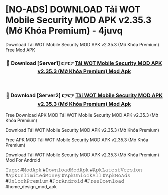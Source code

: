 # [NO-ADS] DOWNLOAD Tải WOT Mobile Security MOD APK v2.35.3 (Mở Khóa Premium) - 4juvq
Download Tải WOT Mobile Security MOD APK v2.35.3 (Mở Khóa Premium) Free Mod APK

<div align="center">
<h3>🔴 Download [Server1] 👉👉 <a href="https://apk-comot.site?title=Tải_WOT_Mobile_Security_MOD_APK_v2.35.3_(Mở_Khóa_Premium)">Tải WOT Mobile Security MOD APK v2.35.3 (Mở Khóa Premium) Mod Apk</a></h3><br>

<h3>🔴 Download [Server2] 👉👉 <a href="https://apk-comot.site?title=Tải_WOT_Mobile_Security_MOD_APK_v2.35.3_(Mở_Khóa_Premium)">Tải WOT Mobile Security MOD APK v2.35.3 (Mở Khóa Premium) Mod Apk</a></h3>
</div>


Free Download APK MOD Tải WOT Mobile Security MOD APK v2.35.3 (Mở Khóa Premium)

Download Tải WOT Mobile Security MOD APK v2.35.3 (Mở Khóa Premium) 

Free APK MOD Tải WOT Mobile Security MOD APK v2.35.3 (Mở Khóa Premium) 

Download Tải WOT Mobile Security MOD APK v2.35.3 (Mở Khóa Premium) Mod For Android

𝚃𝚊𝚐𝚜: #𝙼𝚘𝚍𝙰𝚙𝚔 #𝙳𝚘𝚠𝚗𝚕𝚘𝚊𝚍𝙼𝚘𝚍𝙰𝚙𝚔 #𝙰𝚙𝚔𝙻𝚊𝚝𝚎𝚜𝚝𝚅𝚎𝚛𝚜𝚒𝚘𝚗 #𝙰𝚙𝚔𝚄𝚗𝚕𝚒𝚖𝚒𝚝𝚎𝚍𝙼𝚘𝚗𝚎𝚢 #𝙰𝚙𝚔𝚄𝚗𝚕𝚘𝚌𝚔𝙰𝚕𝚕 #𝙰𝚙𝚔𝙽𝚘𝙰𝚍𝚜 #𝚄𝚗𝚕𝚘𝚌𝚔𝙿𝚛𝚎𝚖𝚒𝚞𝚖 #𝙵𝚘𝚛𝙰𝚗𝚍𝚛𝚘𝚒𝚍 #𝙵𝚛𝚎𝚎𝙳𝚘𝚠𝚗𝚕𝚘𝚊𝚍 #home_design_mod_apk